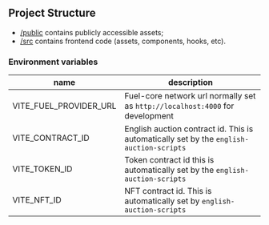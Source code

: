 ## Project Structure

- [/public](./public/) contains publicly accessible assets;
- [/src](./src/) contains frontend code (assets, components, hooks, etc).

### Environment variables

| name                   | description                                                                             |
| ---------------------- | --------------------------------------------------------------------------------------- |
| VITE_FUEL_PROVIDER_URL | Fuel-core network url normally set as `http://localhost:4000` for development           |
| VITE_CONTRACT_ID       | English auction contract id. This is automatically set by the `english-auction-scripts` |
| VITE_TOKEN_ID          | Token contract id this is automatically set by the `english-auction-scripts`            |
| VITE_NFT_ID            | NFT contract id. This is automatically set by `english-auction-scripts`                 |
